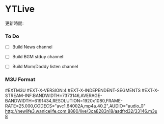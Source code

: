 # YTLive

更新時間: 

### To Do
 - [ ] Build News channel
 - [ ] Build BGM stduy channel
 - [ ] Build Mom/Daddy listen channel



### M3U Format

#EXTM3U
#EXT-X-VERSION:4
#EXT-X-INDEPENDENT-SEGMENTS
#EXT-X-STREAM-INF:BANDWIDTH=7373146,AVERAGE-BANDWIDTH=6191434,RESOLUTION=1920x1080,FRAME-RATE=25.000,CODECS="avc1.64002A,mp4a.40.2",AUDIO="audio_0"
http://newlife3.wanicelife.com:8880/live/3ca8283n18/asdfrd32/33146.m3u8
